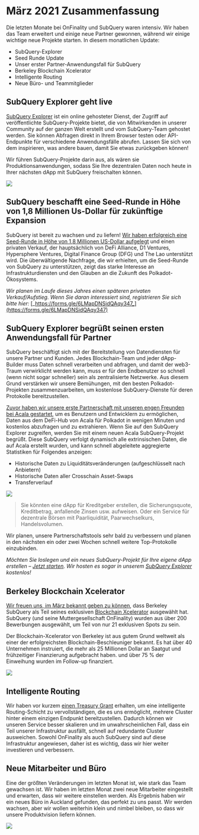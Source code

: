 # März 2021 Zusammenfassung

Die letzten Monate bei OnFinality und SubQuery waren intensiv. Wir haben das Team erweitert und einige neue Partner gewonnen, während wir einige wichtige neue Projekte starten. In diesem monatlichen Update:

-   SubQuery-Explorer
-   Seed Runde Update
-   Unser erster Partner-Anwendungsfall für SubQuery
-   Berkeley Blockchain Xcelerator
-   Intelligente Routing
-   Neue Büro- und Teammitglieder

## SubQuery Explorer geht live

[SubQuery Explorer](https://explorer.subquery.network/) ist ein online gehosteter Dienst, der Zugriff auf veröffentlichte SubQuery-Projekte bietet, die von Mitwirkenden in unserer Community auf der ganzen Welt erstellt und vom SubQuery-Team gehostet werden. Sie können Abfragen direkt in Ihrem Browser testen oder API-Endpunkte für verschiedene Anwendungsfälle abrufen. Lassen Sie sich von dem inspirieren, was andere bauen, damit Sie etwas zurückgeben können!

Wir führen SubQuery-Projekte darin aus, als wären sie Produktionsanwendungen, sodass Sie Ihre dezentralen Daten noch heute in Ihrer nächsten dApp mit SubQuery freischalten können.


![](https://miro.medium.com/max/1400/1*GE-Y6XKNOkj_MKY4ZuM5oQ.png)

## **SubQuery beschafft eine Seed-Runde in Höhe von 1,8 Millionen Us-Dollar für zukünftige Expansion**

SubQuery ist bereit zu wachsen und zu liefern! [Wir haben erfolgreich eine Seed-Runde in Höhe von 1,8 Millionen US-Dollar aufgelegt](https://subquery.medium.com/subquery-raises-1-8m-seed-round-for-future-expansion-3348c1f2a931) und einen privaten Verkauf, der hauptsächlich von DeFi Alliance, D1 Ventures, Hypersphere Ventures, Digital Finance Group (DFG) und The Lao unterstützt wird. Die überwältigende Nachfrage, die wir erhielten, um die Seed-Runde von SubQuery zu unterstützen, zeigt das starke Interesse an Infrastrukturdiensten und den Glauben an die Zukunft des Polkadot-Ökosystems.

_Wir planen im Laufe dieses Jahres einen späteren privaten Verkauf/Aufstieg. Wenn Sie daran interessiert sind, registrieren Sie sich bitte hier:_ [_https://forms.gle/6LMapDNSidQAqy347_](https://forms.gle/6LMapDNSidQAqy347)

## **SubQuery Explorer begrüßt seinen ersten Anwendungsfall für Partner**

SubQuery beschäftigt sich mit der Bereitstellung von Datendiensten für unsere Partner und Kunden. Jedes Blockchain-Team und jeder dApp-Builder muss Daten schnell verarbeiten und abfragen, und damit der web3-Traum verwirklicht werden kann, muss er für den Endbenutzer so schnell (wenn nicht sogar schneller) sein als zentralisierte Netzwerke. Aus diesem Grund verstärken wir unsere Bemühungen, mit den besten Polkadot-Projekten zusammenzuarbeiten, um kostenlose SubQuery-Dienste für deren Protokolle bereitzustellen.

[Zuvor haben wir unsere erste Partnerschaft mit unseren engen Freunden bei Acala gestartet](https://subquery.medium.com/subquery-integrates-acala-to-aggregate-and-serve-defi-data-to-polkadot-and-kusama-builders-fc9af6a7aae1), um es Benutzern und Entwicklern zu ermöglichen, Daten aus dem DeFi-Hub von Acala für Polkadot in wenigen Minuten und kostenlos abzufragen und zu extrahieren. Wenn Sie auf den SubQuery Explorer zugreifen, werden Sie mit einem neuen Acala SubQuery-Projekt begrüßt. Diese SubQuery verfolgt dynamisch alle extrinsischen Daten, die auf Acala erstellt wurden, und kann schnell abgeleitete aggregierte Statistiken für Folgendes anzeigen:

-   Historische Daten zu Liquiditätsveränderungen (aufgeschlüsselt nach Anbietern)
-   Historische Daten aller Crosschain Asset-Swaps
-   Transferverlauf

![](https://miro.medium.com/max/1400/0*LOig1jNfPTuVk73D)

> Sie könnten eine dApp für Kreditgeber erstellen, die Sicherungsquote, Kreditbetrag, anfallende Zinsen usw. aufweisen. Oder ein Service für dezentrale Börsen mit Paarliquidität, Paarwechselkurs, Handelsvolumen.

Wir planen, unsere Partnerschaftstools sehr bald zu verbessern und planen in den nächsten ein oder zwei Wochen schnell weitere Top-Protokolle einzubinden.

_Möchten Sie loslegen und ein neues SubQuery-Projekt für Ihre eigene dApp erstellen –_ [_Jetzt starten_](https://doc.subquery.network/quickstart.html)_. Wir hosten es sogar in unserem_ [_SubQuery Explorer_](https://subquery.medium.com/announcing-the-subquery-explorer-48c051483730) _kostenlos!_

## **Berkeley Blockchain Xcelerator**

[Wir freuen uns, im März bekannt geben zu können](https://subquery.medium.com/subquery-joins-berkeleys-blockchain-xcelerator-7ea81f96af73), dass Berkeley SubQuery als Teil seines exklusiven [Blockchain Xcelerator](https://www.xcelerator.berkeley.edu/) ausgewählt hat. SubQuery (und seine Muttergesellschaft OnFinality) wurden aus über 200 Bewerbungen ausgewählt, um Teil von nur 21 exklusiven Spots zu sein.

Der Blockchain-Xcelerator von Berkeley ist aus gutem Grund weltweit als einer der erfolgreichsten Blockchain-Beschleuniger bekannt. Es hat über 40 Unternehmen instruiert, die mehr als 25 Millionen Dollar an Saatgut und frühzeitiger Finanzierung aufgebracht haben. und über 75 % der Einweihung wurden im Follow-up finanziert.

![](https://miro.medium.com/max/1400/0*t-_mRJaTnGDQO-VI)

## **Intelligente Routing**

Wir haben vor kurzem [einen Treasury Grant](https://kusama.polkassembly.io/treasury/72) erhalten, um eine intelligente Routing-Schicht zu vervollständigen, die es uns ermöglicht, mehrere Cluster hinter einem einzigen Endpunkt bereitzustellen. Dadurch können wir unseren Service besser skalieren und im unwahrscheinlichen Fall, dass ein Teil unserer Infrastruktur ausfällt, schnell auf redundante Cluster ausweichen. Sowohl OnFinality als auch SubQuery sind auf diese Infrastruktur angewiesen, daher ist es wichtig, dass wir hier weiter investieren und verbessern.

## **Neue Mitarbeiter und Büro**

Eine der größten Veränderungen im letzten Monat ist, wie stark das Team gewachsen ist. Wir haben im letzten Monat zwei neue Mitarbeiter eingestellt und erwarten, dass wir weitere einstellen werden. Als Ergebnis haben wir ein neues Büro in Auckland gefunden, das perfekt zu uns passt. Wir werden wachsen, aber wir wollen weiterhin klein und nimbel bleiben, so dass wir unsere Produktvision liefern können.

![](https://miro.medium.com/max/1400/1*cJZxerXHfgVGu4-7h2xw4Q.jpeg)